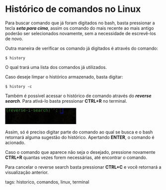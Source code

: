 # Histórico de comandos no Linux

Para buscar comando que já foram digitados no bash, basta pressionar a tecla ***seta para cima***, assim os comando do mais recente ao mais antigo poderão ser selecionados novamente, sem a necessidade de escrevê-los de novo.

Outra maneira de verificar os comando já digitados é através do comando:

```
$ history
```

O qual trará uma lista dos comandos já utilizados.

Caso deseje limpar o histórico armazenado, basta digitar:

```
$ history -c
```

Também é possível acessar o histórico de comando através do ***reverse search***. Para ativá-lo basta pressionar **CTRL+R** no terminal.

![reverse search em ação](./img/reverseSearch.jpeg)

Assim, só é preciso digitar parte do comando ao qual se busca e o bash retornará alguma sugestão do histórico. Apertando **ENTER**, o comando é acionado.

Caso o comando que aparece não seja o desejado, pressione novamente **CTRL+R** quantas vezes forem necessárias, até encontrar o comando.

Para cancelar o reverse search basta pressionar **CTRL+C** e você retornará a visualização anterior.

tags: historico, comandos, linux, terminal
